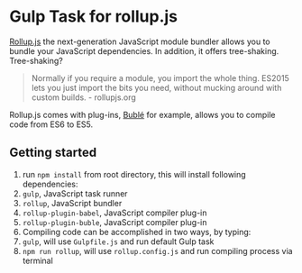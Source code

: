 # Gulp Task for rollup.js

[Rollup.js](http://rollupjs.org/) the next-generation JavaScript module bundler allows you to bundle your JavaScript dependencies. In addition, it offers tree-shaking. Tree-shaking?

> Normally if you require a module, you import the whole thing. ES2015 lets you just import the bits you need, without mucking around with custom builds. - rollupjs.org

Rollup.js comes with plug-ins, [Bublé](https://gitlab.com/Rich-Harris/rollup-plugin-buble) for example, allows you to compile code from ES6 to ES5.

## Getting started

1. run `npm install` from root directory, this will install following dependencies:
  1. `gulp`, JavaScript task runner
  1. `rollup`, JavaScript bundler
  1. `rollup-plugin-babel`, JavaScript compiler plug-in
  1. `rollup-plugin-buble`, JavaScript compiler plug-in
2. Compiling code can be accomplished in two ways, by typing:
  1. `gulp`, will use `Gulpfile.js` and run default Gulp task
  2. `npm run rollup`, will use `rollup.config.js` and run compiling process via terminal